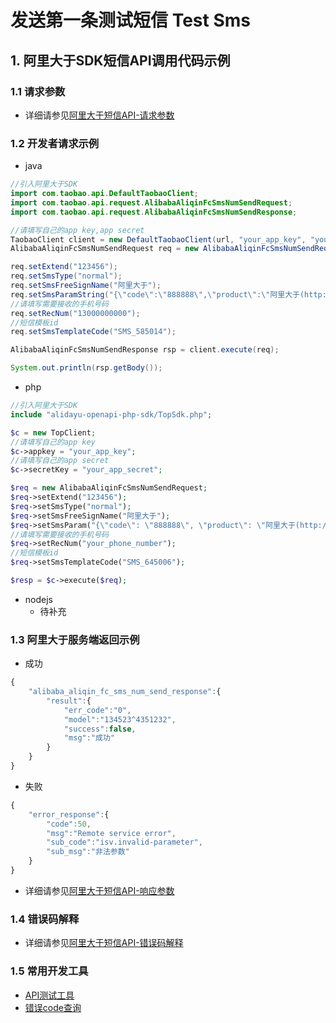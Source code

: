 # 发送第一条测试短信 Test Sms

## 1. 阿里大于SDK短信API调用代码示例

### 1.1 请求参数
- 详细请参见[阿里大于短信API-请求参数](http://open.taobao.com/doc2/apiDetail?apiId=25450#s1)

### 1.2 开发者请求示例

- java

```java
//引入阿里大于SDK
import com.taobao.api.DefaultTaobaoClient;
import com.taobao.api.request.AlibabaAliqinFcSmsNumSendRequest;
import com.taobao.api.request.AlibabaAliqinFcSmsNumSendResponse;

//请填写自己的app key,app secret
TaobaoClient client = new DefaultTaobaoClient(url, "your_app_key", "your_app_secret");
AlibabaAliqinFcSmsNumSendRequest req = new AlibabaAliqinFcSmsNumSendRequest();

req.setExtend("123456");
req.setSmsType("normal");
req.setSmsFreeSignName("阿里大于");
req.setSmsParamString("{\"code\":\"888888\",\"product\":\"阿里大于(http://www.alidayu.com)\",\"item\":\"阿里大于\"}");
//请填写需要接收的手机号码
req.setRecNum("13000000000");
//短信模板id
req.setSmsTemplateCode("SMS_585014");

AlibabaAliqinFcSmsNumSendResponse rsp = client.execute(req);

System.out.println(rsp.getBody());
```

- php

```php
//引入阿里大于SDK
include "alidayu-openapi-php-sdk/TopSdk.php";

$c = new TopClient;
//请填写自己的app key
$c->appkey = "your_app_key";
//请填写自己的app secret
$c->secretKey = "your_app_secret";

$req = new AlibabaAliqinFcSmsNumSendRequest;
$req->setExtend("123456");
$req->setSmsType("normal");
$req->setSmsFreeSignName("阿里大于");
$req->setSmsParam("{\"code\": \"888888\", \"product\": \"阿里大于(http://www.alidayu.com)\"}");
//请填写需要接收的手机号码
$req->setRecNum("your_phone_number");
//短信模板id
$req->setSmsTemplateCode("SMS_645006");

$resp = $c->execute($req);

```

- nodejs
  - 待补充


### 1.3 阿里大于服务端返回示例

- 成功

```js
{
    "alibaba_aliqin_fc_sms_num_send_response":{
        "result":{
            "err_code":"0",
            "model":"134523^4351232",
            "success":false,
            "msg":"成功"
        }
    }
}
```

- 失败

```js
{
    "error_response":{
        "code":50,
        "msg":"Remote service error",
        "sub_code":"isv.invalid-parameter",
        "sub_msg":"非法参数"
    }
}
```

- 详细请参见[阿里大于短信API-响应参数](http://open.taobao.com/doc2/apiDetail?apiId=25450#s2)

### 1.4 错误码解释
- 详细请参见[阿里大于短信API-错误码解释](http://open.taobao.com/doc2/apiDetail?apiId=25450#s6)

### 1.5 常用开发工具
- [API测试工具](http://open.taobao.com/apitools/apiTools.htm?catId=20711&apiId=25450&apiName=alibaba.aliqin.fc.sms.num.send&scopeId=)
- [错误code查询](http://open.taobao.com/apitools/errorCodeSearch)